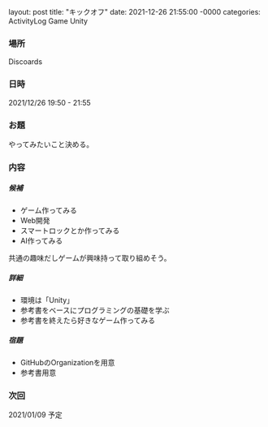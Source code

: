 layout: post
title: "キックオフ"
date: 2021-12-26 21:55:00 -0000
categories: ActivityLog Game Unity
### 場所
Discoards
### 日時
2021/12/26 19:50 - 21:55
### お題
やってみたいこと決める。
### 内容
##### 候補
* ゲーム作ってみる
* Web開発
* スマートロックとか作ってみる
* AI作ってみる

共通の趣味だしゲームが興味持って取り組めそう。  

##### 詳細
* 環境は「Unity」
* 参考書をベースにプログラミングの基礎を学ぶ
* 参考書を終えたら好きなゲーム作ってみる

##### 宿題
* GitHubのOrganizationを用意
* 参考書用意

### 次回
2021/01/09 予定